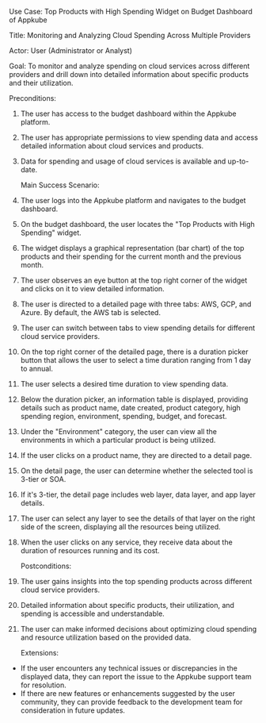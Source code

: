 ﻿
Use Case: Top Products with High Spending Widget on Budget Dashboard of Appkube

Title: Monitoring and Analyzing Cloud Spending Across Multiple Providers

Actor: User (Administrator or Analyst)

Goal: To monitor and analyze spending on cloud services across different providers and drill down into detailed information about specific products and their utilization.

Preconditions:

1. The user has access to the budget dashboard within the Appkube platform.
1. The user has appropriate permissions to view spending data and access detailed information about cloud services and products.
1. Data for spending and usage of cloud services is available and up-to-date.

   Main Success Scenario:

1. The user logs into the Appkube platform and navigates to the budget dashboard.
1. On the budget dashboard, the user locates the "Top Products with High Spending" widget.
1. The widget displays a graphical representation (bar chart) of the top products and their spending for the current month and the previous month.
1. The user observes an eye button at the top right corner of the widget and clicks on it to view detailed information.
1. The user is directed to a detailed page with three tabs: AWS, GCP, and Azure. By default, the AWS tab is selected.
1. The user can switch between tabs to view spending details for different cloud service providers.
1. On the top right corner of the detailed page, there is a duration picker button that allows the user to select a time duration ranging from 1 day to annual.
1. The user selects a desired time duration to view spending data.
1. Below the duration picker, an information table is displayed, providing details such as product name, date created, product category, high spending region, environment, spending, budget, and forecast.
1. Under the "Environment" category, the user can view all the environments in which a particular product is being utilized.
1. If the user clicks on a product name, they are directed to a detail page.
1. On the detail page, the user can determine whether the selected tool is 3-tier or SOA.
1. If it's 3-tier, the detail page includes web layer, data layer, and app layer details.
1. The user can select any layer to see the details of that layer on the right side of the screen, displaying all the resources being utilized.
1. When the user clicks on any service, they receive data about the duration of resources running and its cost.

   Postconditions:

1. The user gains insights into the top spending products across different cloud service providers.
1. Detailed information about specific products, their utilization, and spending is accessible and understandable.
1. The user can make informed decisions about optimizing cloud spending and resource utilization based on the provided data.

   Extensions:

- If the user encounters any technical issues or discrepancies in the displayed data, they can report the issue to the Appkube support team for resolution.
- If there are new features or enhancements suggested by the user community, they can provide feedback to the development team for consideration in future updates.

